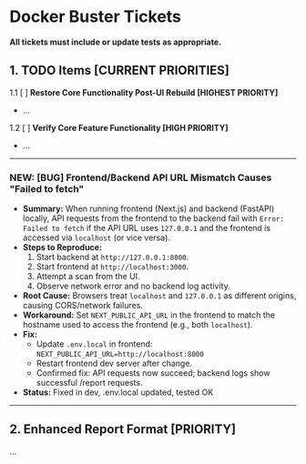 # Docker Buster Tickets

**All tickets must include or update tests as appropriate.**

## 1. TODO Items [CURRENT PRIORITIES]

1.1 [ ] **Restore Core Functionality Post-UI Rebuild [HIGHEST PRIORITY]**
  - ...

1.2 [ ] **Verify Core Feature Functionality [HIGH PRIORITY]**
  - ...

---

### NEW: [BUG] Frontend/Backend API URL Mismatch Causes "Failed to fetch"
- **Summary:** When running frontend (Next.js) and backend (FastAPI) locally, API requests from the frontend to the backend fail with `Error: Failed to fetch` if the API URL uses `127.0.0.1` and the frontend is accessed via `localhost` (or vice versa).
- **Steps to Reproduce:**
  1. Start backend at `http://127.0.0.1:8000`.
  2. Start frontend at `http://localhost:3000`.
  3. Attempt a scan from the UI.
  4. Observe network error and no backend log activity.
- **Root Cause:** Browsers treat `localhost` and `127.0.0.1` as different origins, causing CORS/network failures.
- **Workaround:** Set `NEXT_PUBLIC_API_URL` in the frontend to match the hostname used to access the frontend (e.g., both `localhost`).
- **Fix:**
  - Update `.env.local` in frontend: `NEXT_PUBLIC_API_URL=http://localhost:8000`
  - Restart frontend dev server after change.
  - Confirmed fix: API requests now succeed; backend logs show successful /report requests.
- **Status:** Fixed in dev, .env.local updated, tested OK

---

## 2. Enhanced Report Format [PRIORITY]
...
